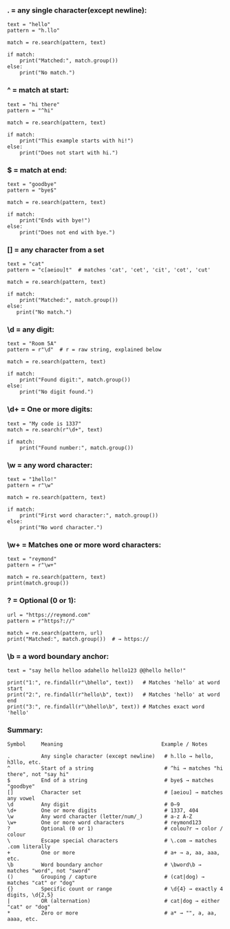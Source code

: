 ### . = any single character(except newline):

    text = "hello"
    pattern = "h.llo"

    match = re.search(pattern, text)

    if match:
        print("Matched:", match.group())
    else:
        print("No match.")

### ^ = match at start:

    text = "hi there"
    pattern = "^hi"

    match = re.search(pattern, text)

    if match:
        print("This example starts with hi!")
    else:
        print("Does not start with hi.")

### $ = match at end:

    text = "goodbye"
    pattern = "bye$"

    match = re.search(pattern, text)

    if match:
        print("Ends with bye!")
    else:
        print("Does not end with bye.")

### [] = any character from a set

    text = "cat"
    pattern = "c[aeiou]t"  # matches 'cat', 'cet', 'cit', 'cot', 'cut'

    match = re.search(pattern, text)

    if match:
        print("Matched:", match.group())
    else:
       print("No match.")
 
### \d = any digit:

    text = "Room 5A"
    pattern = r"\d"  # r = raw string, explained below

    match = re.search(pattern, text)

    if match:
        print("Found digit:", match.group())
    else:
        print("No digit found.")

### \d+ = One or more digits:

    text = "My code is 1337"
    match = re.search(r"\d+", text)

    if match:
        print("Found number:", match.group())

### \w = any word character:

    text = "1hello!"
    pattern = r"\w"

    match = re.search(pattern, text)

    if match:
        print("First word character:", match.group())
    else:
        print("No word character.")

### \w+ = Matches one or more word characters:

    text = "reymond"
    pattern = r"\w+"

    match = re.search(pattern, text)
    print(match.group())

### ? = Optional (0 or 1):

    url = "https://reymond.com"
    pattern = r"https?://"

    match = re.search(pattern, url)
    print("Matched:", match.group())  # → https://

### \b =  a word boundary anchor:

    text = "say hello helloo adahello hello123 @@hello hello!"

    print("1:", re.findall(r"\bhello", text))   # Matches 'hello' at word start
    print("2:", re.findall(r"hello\b", text))   # Matches 'hello' at word end
    print("3:", re.findall(r"\bhello\b", text)) # Matches exact word 'hello'


### Summary:

    Symbol     Meaning                                Example / Notes
    
    .          Any single character (except newline)   # h.llo → hello, h3llo, etc.
    ^          Start of a string                       # ^hi → matches "hi there", not "say hi"
    $          End of a string                         # bye$ → matches "goodbye"
    []         Character set                           # [aeiou] → matches any vowel
    \d         Any digit                               # 0–9
    \d+        One or more digits                      # 1337, 404
    \w         Any word character (letter/num/_)       # a-z A-Z
    \w+        One or more word characters             # reymond123
    ?          Optional (0 or 1)                       # colou?r → color / colour
    \          Escape special characters               # \.com → matches .com literally
    +          One or more                             # a+ → a, aa, aaa, etc.
    \b         Word boundary anchor                    # \bword\b → matches "word", not "sword"
    ()         Grouping / capture                      # (cat|dog) → matches "cat" or "dog"
    {}         Specific count or range                 # \d{4} → exactly 4 digits, \d{2,5}
    |          OR (alternation)                        # cat|dog → either "cat" or "dog"
    *          Zero or more                            # a* → "", a, aa, aaaa, etc.

